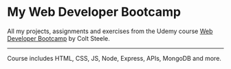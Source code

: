 # My Web Developer Bootcamp

All my projects, assignments and exercises from the Udemy course [Web Developer Bootcamp](https://www.udemy.com/the-web-developer-bootcamp/) by Colt Steele.

---

Course includes HTML, CSS, JS, Node, Express, APIs, MongoDB and more.